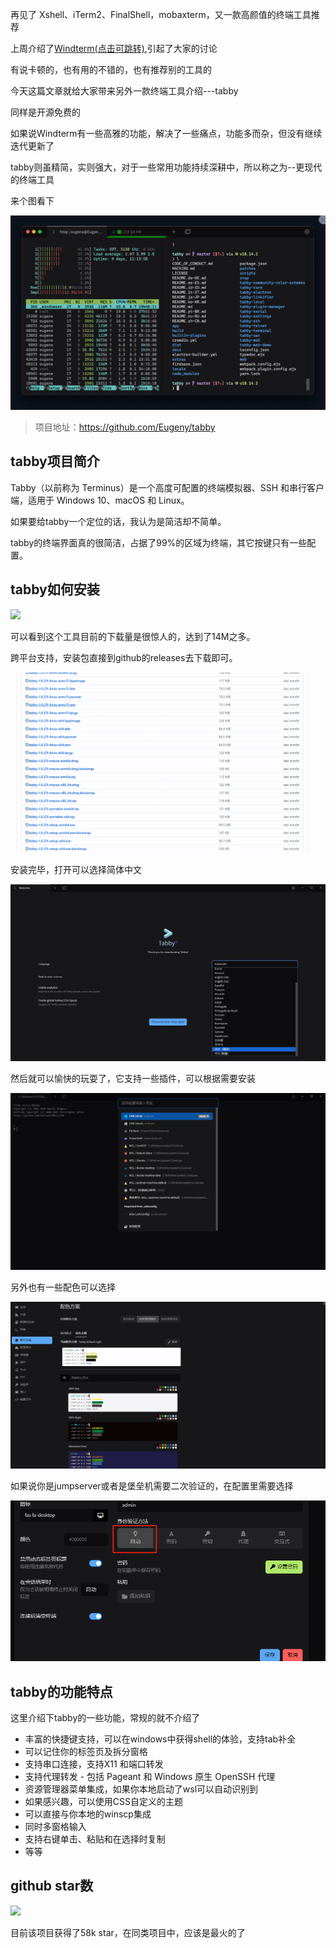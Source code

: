 再见了 Xshell、iTerm2、FinalShell，mobaxterm，又一款高颜值的终端工具推荐

上周介绍了[Windterm(点击可跳转)](https://mp.weixin.qq.com/s?__biz=MzkyMzYzMzIyMA==&mid=2247484974&idx=2&sn=a1954886b1fe64eb342a48d144ffadf6&chksm=c1e35505f694dc13ed618ef4fcf0798c6ec7b12c36ca07be5d1cdc34e3b822b1ae446ec5809c&token=551264409&lang=zh_CN#rd),引起了大家的讨论

有说卡顿的，也有用的不错的，也有推荐别的工具的

今天这篇文章就给大家带来另外一款终端工具介绍---tabby

同样是开源免费的

如果说Windterm有一些高雅的功能，解决了一些痛点，功能多而杂，但没有继续迭代更新了

tabby则虽精简，实则强大，对于一些常用功能持续深耕中，所以称之为--更现代的终端工具

来个图看下

![](image-4.png)

>项目地址：https://github.com/Eugeny/tabby

## tabby项目简介

Tabby（以前称为 Terminus）是一个高度可配置的终端模拟器、SSH 和串行客户端，适用于 Windows 10、macOS 和 Linux。

如果要给tabby一个定位的话，我认为是简洁却不简单。

tabby的终端界面真的很简洁，占据了99%的区域为终端，其它按键只有一些配置。

## tabby如何安装

 ![](https://img.shields.io/github/downloads/Eugeny/tabby/total?style=flat-square)

 可以看到这个工具目前的下载量是很惊人的，达到了14M之多。

 跨平台支持，安装包直接到github的releases去下载即可。

 ![install](image-5.png)

安装完毕，打开可以选择简体中文

![](image-1.png)

然后就可以愉快的玩耍了，它支持一些插件，可以根据需要安装

![](image-2.png)

另外也有一些配色可以选择

![](image-3.png)

如果说你是jumpserver或者是堡垒机需要二次验证的，在配置里需要选择

![](image-6.png)

## tabby的功能特点

这里介绍下tabby的一些功能，常规的就不介绍了

- 丰富的快捷键支持，可以在windows中获得shell的体验，支持tab补全
- 可以记住你的标签页及拆分窗格
- 支持串口连接，支持X11 和端口转发
- 支持代理转发 - 包括 Pageant 和 Windows 原生 OpenSSH 代理
- 资源管理器菜单集成，如果你本地启动了wsl可以自动识别到
- 如果感兴趣，可以使用CSS自定义的主题
- 可以直接与你本地的winscp集成
- 同时多窗格输入
- 支持右键单击、粘贴和在选择时复制
- 等等

## github star数

 ![](https://img.shields.io/github/stars/Eugeny/tabby?style=flat-square)


目前该项目获得了58k star，在同类项目中，应该是最火的了